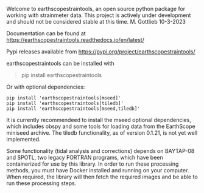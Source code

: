 Welcome to earthscopestraintools, an open source python package for working with strainmeter data.  This project is actively under development and should not be considered stable at this time. 
M. Gottlieb 10-3-2023

Documentation can be found at https://earthscopestraintools.readthedocs.io/en/latest/ 

Pypi releases available from
https://pypi.org/project/earthscopestraintools/

earthscopestraintools can be installed with 
    
> pip install earthscopestraintools

Or with optional dependencies:
```
pip install 'earthscopestraintools[mseed]'
pip install 'earthscopestraintools[tiledb]'
pip install 'earthscopestraintools[mseed,tiledb]'
```

It is currently recommendeed to install the mseed optional dependencies, which includes obspy and some tools for loading data from the EarthScope miniseed archive.  The tiledb functionality, as of version 0.1.21, is not yet well implemented.  

Some functionality (tidal analysis and corrections) depends on BAYTAP-08 and SPOTL, two legacy FORTRAN programs, which have been containerized for use by this library.  In order to run these processing methods, you must have Docker installed and running on your computer.  When required, the library will then fetch the required images and be able to run these processing steps.